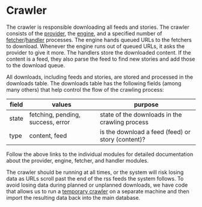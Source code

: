 Crawler
=======

The crawler is responsible downloading all feeds and stories.  The crawler consists of the
[provider](../lib/MediaWords/Crawler/Provider.pm), the [engine](../lib/MediaWords/Crawler/Engine.pm), and a specified
number of [fetcher](../lib/MediaWords/Crawler/Fetcher.pm)/[handler](../lib/MediaWords/Crawler/Handler.pm) processes. The
engine hands queued URLs to the fetchers to download.  Whenever the engine runs out of queued URLs, it asks the
provider to give it more.  The handlers store the downloaded content.  If the content is a feed, they also parse the
feed to find new stories and add those to the download queue.

All downloads, including feeds and stories, are stored and processed in the downloads table.  The downloads table has
the following fields (among many others) that help control the flow of the crawling process:

| field | values                            | purpose
| ----- | --------------------------------- | ------------------------------------------------------
| state | fetching, pending, success, error | state of the downloads in the crawling process
| type  | content, feed                     | is the download a feed (feed) or story (content)?

Follow the above links to the individual modules for detailed documentation about the provider, engine, fetcher, and
handler modules.

The crawler should be running at all times, or the system will risk losing data as URLs scroll past the end of the rss
feeds the system follows.  To avoid losing data during planned or unplanned downloads, we have code that allows us to
run a [temporary crawler](temporarycrawler.markdown) on a separate machine and then import the resulting data back into
the main database.
